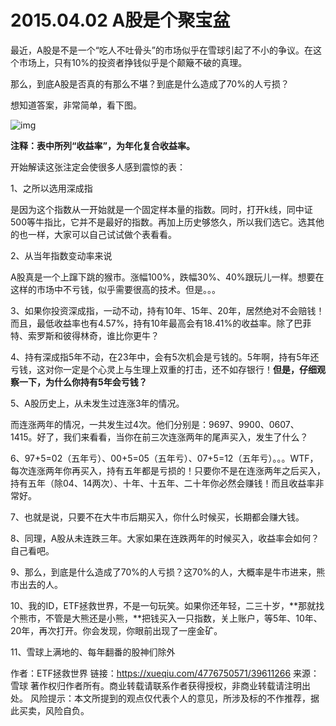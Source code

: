 #   2015.04.02 A股是个聚宝盆



最近，A股是不是一个“吃人不吐骨头”的市场似乎在雪球引起了不小的争议。在这个市场上，只有10%的投资者挣钱似乎是个颠簸不破的真理。

那么，到底A股是否真的有那么不堪？到底是什么造成了70%的人亏损？

想知道答案，非常简单，看下图。

![img](https://xqimg.imedao.com/14c788a3a3017523feaa9929.jpg!800.jpg)


**注释：表中所列“收益率”，为年化复合收益率。**



开始解读这张注定会使很多人感到震惊的表：



1、之所以选用深成指

是因为这个指数从一开始就是一个固定样本量的指数。同时，打开k线，同中证500等牛指比，它并不是最好的指数。再加上历史够悠久，所以我们选它。选其他的也一样，大家可以自己试试做个表看看。



2、从当年指数变动率来说

A股真是一个上蹿下跳的猴市。涨幅100%，跌幅30%、40%跟玩儿一样。想要在这样的市场中不亏钱，似乎需要很高的技术。但是。。。



3、如果你投资深成指，一动不动，持有10年、15年、20年，居然绝对不会赔钱！而且，最低收益率也有4.57%，持有10年最高会有18.41%的收益率。除了巴菲特、索罗斯和彼得林奇，谁比你更牛？



4、持有深成指5年不动，在23年中，会有5次机会是亏钱的。5年啊，持有5年还亏钱，这对你一定是个心灵上与生理上双重的打击，还不如存银行！**但是，仔细观察一下，为什么你持有5年会亏钱？**



5、A股历史上，从未发生过连涨3年的情况。

而连涨两年的情况，一共发生过4次。他们分别是：9697、9900、0607、1415。好了，我们来看看，当你在前三次连涨两年的尾声买入，发生了什么？



6、97+5=02（五年亏）、00+5=05（五年亏）、07+5=12（五年亏）。。。WTF，每次连涨两年你再买入，持有五年都是亏损的！只要你不是在连涨两年之后买入，持有五年（除04、14两次）、十年、十五年、二十年你必然会赚钱！而且收益率非常好。



7、也就是说，只要不在大牛市后期买入，你什么时候买，长期都会赚大钱。



8、同理，A股从未连跌三年。大家如果在连跌两年的时候买入，收益率会如何？自己看吧。



9、那么，到底是什么造成了70%的人亏损？这70%的人，大概率是牛市进来，熊市出去的人。



10、我的ID，ETF拯救世界，不是一句玩笑。如果你还年轻，二三十岁，**那就找个熊市，不管是大熊还是小熊，**把钱买入一只指数，关上账户，等5年、10年、20年，再次打开。你会发现，你眼前出现了一座金矿。



11、雪球上满地的、每年翻番的股神们除外





作者：ETF拯救世界
链接：https://xueqiu.com/4776750571/39611266
来源：雪球
著作权归作者所有。商业转载请联系作者获得授权，非商业转载请注明出处。
风险提示：本文所提到的观点仅代表个人的意见，所涉及标的不作推荐，据此买卖，风险自负。

